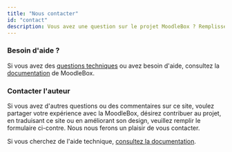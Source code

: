 ```yaml
---
title: "Nous contacter"
id: "contact"
description: Vous avez une question sur le projet MoodleBox ? Remplissez le formulaire et nous vous contacterons
---
```


### Besoin d'aide ?

Si vous avez des [questions techniques][1] ou avez besoin d'aide, consultez la [documentation][1] de MoodleBox.

### Contacter l'auteur

Si vous avez d'autres questions ou des commentaires sur ce site, voulez partager votre expérience avec la MoodleBox, désirez contribuer au projet, en traduisant ce site ou en améliorant son design, veuillez remplir le formulaire ci-contre. Nous nous ferons un plaisir de vous contacter.

Si vous cherchez de l'aide technique, [consultez la documentation][1].

 [1]: /fr/help
